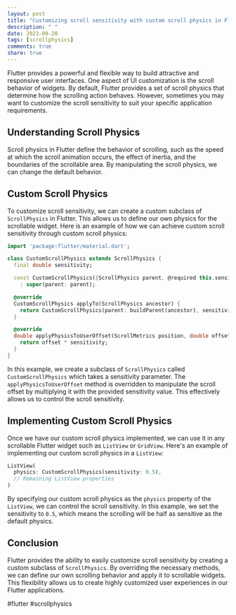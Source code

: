 ```yaml
---
layout: post
title: "Customizing scroll sensitivity with custom scroll physics in Flutter"
description: " "
date: 2023-09-20
tags: [scrollphysics]
comments: true
share: true
---
```


Flutter provides a powerful and flexible way to build attractive and responsive user interfaces. One aspect of UI customization is the scroll behavior of widgets. By default, Flutter provides a set of scroll physics that determine how the scrolling action behaves. However, sometimes you may want to customize the scroll sensitivity to suit your specific application requirements.

## Understanding Scroll Physics

Scroll physics in Flutter define the behavior of scrolling, such as the speed at which the scroll animation occurs, the effect of inertia, and the boundaries of the scrollable area. By manipulating the scroll physics, we can change the default behavior. 

## Custom Scroll Physics

To customize scroll sensitivity, we can create a custom subclass of `ScrollPhysics` in Flutter. This allows us to define our own physics for the scrollable widget. Here is an example of how we can achieve custom scroll sensitivity through custom scroll physics:

```dart
import 'package:flutter/material.dart';

class CustomScrollPhysics extends ScrollPhysics {
  final double sensitivity;

  const CustomScrollPhysics({ScrollPhysics parent, @required this.sensitivity})
    : super(parent: parent);

  @override
  CustomScrollPhysics applyTo(ScrollPhysics ancestor) {
    return CustomScrollPhysics(parent: buildParent(ancestor), sensitivity: sensitivity);
  }

  @override
  double applyPhysicsToUserOffset(ScrollMetrics position, double offset) {
    return offset * sensitivity;
  }
}
```

In this example, we create a subclass of `ScrollPhysics` called `CustomScrollPhysics` which takes a sensitivity parameter. The `applyPhysicsToUserOffset` method is overridden to manipulate the scroll offset by multiplying it with the provided sensitivity value. This effectively allows us to control the scroll sensitivity.

## Implementing Custom Scroll Physics

Once we have our custom scroll physics implemented, we can use it in any scrollable Flutter widget such as `ListView` or `GridView`. Here's an example of implementing our custom scroll physics in a `ListView`:

```dart
ListView(
  physics: CustomScrollPhysics(sensitivity: 0.5),
  // Remaining ListView properties
)
```

By specifying our custom scroll physics as the `physics` property of the `ListView`, we can control the scroll sensitivity. In this example, we set the sensitivity to `0.5`, which means the scrolling will be half as sensitive as the default physics.

## Conclusion

Flutter provides the ability to easily customize scroll sensitivity by creating a custom subclass of `ScrollPhysics`. By overriding the necessary methods, we can define our own scrolling behavior and apply it to scrollable widgets. This flexibility allows us to create highly customized user experiences in our Flutter applications.

#flutter #scrollphysics